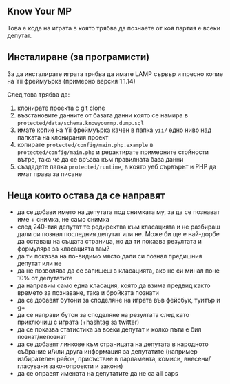 ## Know Your MP

Това е кода на играта в която трябва да познаете от коя партия е всеки депутат.

## Инсталиране (за програмисти)

За да инсталирате играта трябва да имате LAMP сървър и пресно копие на Yii фреймуърка (примерно версия 1.1.14)

След това трябва да:

1. клонирате проекта с git clone
2. възстановите данните от базата данни която се намира в `protected/data/schema.knowyourmp.dump.sql`
3. имате копие на Yii фреймуърка качен в папка `yii/` едно ниво над папката на клонирания проект
4. копирате `protected/config/main.php.example` в `protected/config/main.php` и редактирате примерните стойности вътре, така че да се връзва към правилната база данни
5. създадете папка `protected/runtime`, в която уеб сървърът и PHP да имат права за писане

## Неща които остава да се направят

* да се добави името на депутата под снимката му, за да се познават име + снимка, не само снимка
* след 240-тия депутат те редиректва към класацията и не разбираш дали си познал последния депутат или не. 
  Може би ще е най-дорбе да оставаш на същата страница, но да ти показва резултата и формуляра за класацията там?
* да ти показва на по-видимо място дали си познал предишния депутат или не
* да не позволява да се запишеш в класацията, ако не си минал поне 10% от депутатите
* да направим само една класация, която да взима предвид както времето за познаване, така и бройката познати
* да се добавят бутони за споделяне на играта във фейсбук, туитър и g+
* да се направи бутон за споделяне на резултата след като приключиш с играта (+hashtag за twitter)
* да се показва статистика за всеки депутат и колко пъти е бил познат/непознат
* да се добавят линкове към страницата на депутата в народното събрание и/или друга информация за депутатите 
  (например избирателен район, присъствие в парламента, комиси, внесени/гласувани законопроекти и закони)
* да се оправят имената на депутатите да не са all caps

